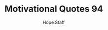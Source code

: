 ---
image: /assets/img/mq/mq_94_einstein.png
title: Motivational Quotes 94
categories:
  - Motivational Quotes
author: Hope Staff
notes: Motivational Quotes 94
embed: >-
  EMBED_GOES_HERE
transcript: >-
  SOME LINES OF TEXT START HERE
---